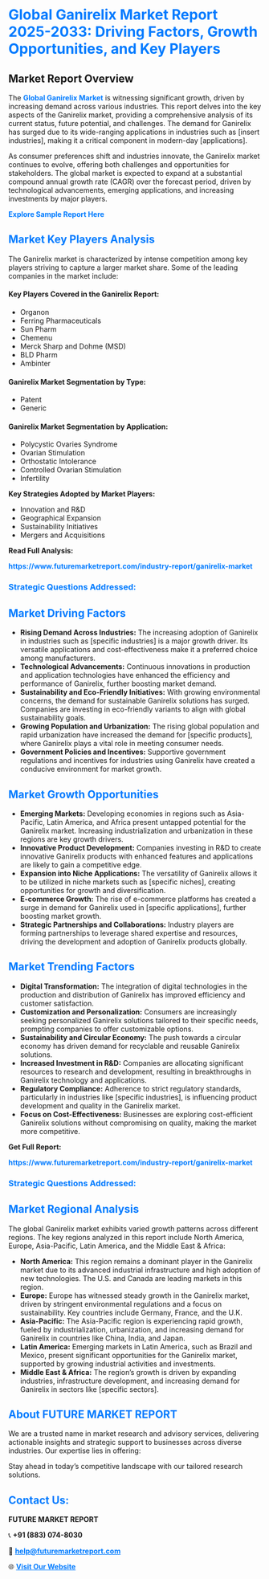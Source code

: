 <h1 style="color: #007BFF;">Global Ganirelix Market Report 2025-2033: Driving Factors, Growth Opportunities, and Key Players</h1>

<section id="overview">
<h2>Market Report Overview</h2>
<p>The <a href="https://www.futuremarketreport.com/industry-report/ganirelix-market" style="color: #007BFF; text-decoration: none;"><strong>Global Ganirelix Market</strong></a> is witnessing significant growth, driven by increasing demand across various industries. This report delves into the key aspects of the Ganirelix market, providing a comprehensive analysis of its current status, future potential, and challenges. The demand for Ganirelix has surged due to its wide-ranging applications in industries such as [insert industries], making it a critical component in modern-day [applications].</p>
<p>As consumer preferences shift and industries innovate, the Ganirelix market continues to evolve, offering both challenges and opportunities for stakeholders. The global market is expected to expand at a substantial compound annual growth rate (CAGR) over the forecast period, driven by technological advancements, emerging applications, and increasing investments by major players.</p>
</section>

<section id="overview">
<p><a href="https://www.futuremarketreport.com/request-sample/reportId=77429" style="color: #007BFF; text-decoration: none;"><strong>Explore Sample Report Here</strong></a></p>
</section>

<section id="key-players">
<h2 style="color: #007BFF;">Market Key Players Analysis</h2>
<p>The Ganirelix market is characterized by intense competition among key players striving to capture a larger market share. Some of the leading companies in the market include:</p>
<h4>Key Players Covered in the Ganirelix Report:</h4>
<ul><li>Organon</li><li>Ferring Pharmaceuticals</li><li>Sun Pharm</li><li>Chemenu</li><li>Merck Sharp and Dohme (MSD)</li><li>BLD Pharm</li><li>Ambinter</li></ul>
<h4>Ganirelix Market Segmentation by Type:</h4>
<ul><li>Patent</li><li>Generic</li></ul>

<h4>Ganirelix Market Segmentation by Application:</h4>
<ul><li>Polycystic Ovaries Syndrome</li><li>Ovarian Stimulation</li><li>Orthostatic Intolerance</li><li>Controlled Ovarian Stimulation</li><li>Infertility</li></ul>
<p><strong>Key Strategies Adopted by Market Players:</strong></p>
<ul>
<li>Innovation and R&D</li>
<li>Geographical Expansion</li>
<li>Sustainability Initiatives</li>
<li>Mergers and Acquisitions</li>
</ul>
</section>

<section>
<p><strong>Read Full Analysis: </strong></p><a href="https://www.futuremarketreport.com/industry-report/ganirelix-market" style="color: #007BFF; text-decoration: none;"><strong>https://www.futuremarketreport.com/industry-report/ganirelix-market</strong></a>
<h3 style="color: #007BFF;">Strategic Questions Addressed:</h3>
</section>

<section id="driving-factors">
<h2 style="color: #007BFF;">Market Driving Factors</h2>
<ul>
<li><strong>Rising Demand Across Industries:</strong> The increasing adoption of Ganirelix in industries such as [specific industries] is a major growth driver. Its versatile applications and cost-effectiveness make it a preferred choice among manufacturers.</li>
<li><strong>Technological Advancements:</strong> Continuous innovations in production and application technologies have enhanced the efficiency and performance of Ganirelix, further boosting market demand.</li>
<li><strong>Sustainability and Eco-Friendly Initiatives:</strong> With growing environmental concerns, the demand for sustainable Ganirelix solutions has surged. Companies are investing in eco-friendly variants to align with global sustainability goals.</li>
<li><strong>Growing Population and Urbanization:</strong> The rising global population and rapid urbanization have increased the demand for [specific products], where Ganirelix plays a vital role in meeting consumer needs.</li>
<li><strong>Government Policies and Incentives:</strong> Supportive government regulations and incentives for industries using Ganirelix have created a conducive environment for market growth.</li>
</ul>
</section>

<section id="growth-opportunities">
<h2 style="color: #007BFF;">Market Growth Opportunities</h2>
<ul>
<li><strong>Emerging Markets:</strong> Developing economies in regions such as Asia-Pacific, Latin America, and Africa present untapped potential for the Ganirelix market. Increasing industrialization and urbanization in these regions are key growth drivers.</li>
<li><strong>Innovative Product Development:</strong> Companies investing in R&D to create innovative Ganirelix products with enhanced features and applications are likely to gain a competitive edge.</li>
<li><strong>Expansion into Niche Applications:</strong> The versatility of Ganirelix allows it to be utilized in niche markets such as [specific niches], creating opportunities for growth and diversification.</li>
<li><strong>E-commerce Growth:</strong> The rise of e-commerce platforms has created a surge in demand for Ganirelix used in [specific applications], further boosting market growth.</li>
<li><strong>Strategic Partnerships and Collaborations:</strong> Industry players are forming partnerships to leverage shared expertise and resources, driving the development and adoption of Ganirelix products globally.</li>
</ul>
</section>

<section id="trending-factors">
<h2 style="color: #007BFF;">Market Trending Factors</h2>
<ul>
<li><strong>Digital Transformation:</strong> The integration of digital technologies in the production and distribution of Ganirelix has improved efficiency and customer satisfaction.</li>
<li><strong>Customization and Personalization:</strong> Consumers are increasingly seeking personalized Ganirelix solutions tailored to their specific needs, prompting companies to offer customizable options.</li>
<li><strong>Sustainability and Circular Economy:</strong> The push towards a circular economy has driven demand for recyclable and reusable Ganirelix solutions.</li>
<li><strong>Increased Investment in R&D:</strong> Companies are allocating significant resources to research and development, resulting in breakthroughs in Ganirelix technology and applications.</li>
<li><strong>Regulatory Compliance:</strong> Adherence to strict regulatory standards, particularly in industries like [specific industries], is influencing product development and quality in the Ganirelix market.</li>
<li><strong>Focus on Cost-Effectiveness:</strong> Businesses are exploring cost-efficient Ganirelix solutions without compromising on quality, making the market more competitive.</li>
</ul>
</section>

<section>
<p><strong>Get Full Report: </strong></p><a href="https://www.futuremarketreport.com/industry-report/ganirelix-market" style="color: #007BFF; text-decoration: none;"><strong>https://www.futuremarketreport.com/industry-report/ganirelix-market</strong></a>
<h3 style="color: #007BFF;">Strategic Questions Addressed:</h3>
</section>


<section id="regional-analysis">
<h2 style="color: #007BFF;">Market Regional Analysis</h2>
<p>The global Ganirelix market exhibits varied growth patterns across different regions. The key regions analyzed in this report include North America, Europe, Asia-Pacific, Latin America, and the Middle East & Africa:</p>
<ul>
<li><strong>North America:</strong> This region remains a dominant player in the Ganirelix market due to its advanced industrial infrastructure and high adoption of new technologies. The U.S. and Canada are leading markets in this region.</li>
<li><strong>Europe:</strong> Europe has witnessed steady growth in the Ganirelix market, driven by stringent environmental regulations and a focus on sustainability. Key countries include Germany, France, and the U.K.</li>
<li><strong>Asia-Pacific:</strong> The Asia-Pacific region is experiencing rapid growth, fueled by industrialization, urbanization, and increasing demand for Ganirelix in countries like China, India, and Japan.</li>
<li><strong>Latin America:</strong> Emerging markets in Latin America, such as Brazil and Mexico, present significant opportunities for the Ganirelix market, supported by growing industrial activities and investments.</li>
<li><strong>Middle East & Africa:</strong> The region’s growth is driven by expanding industries, infrastructure development, and increasing demand for Ganirelix in sectors like [specific sectors].</li>
</ul>
</section>

<footer>
<h2 style="color: #007BFF;">About FUTURE MARKET REPORT</h2>
<p>We are a trusted name in market research and advisory services, delivering actionable insights and strategic support to businesses across diverse industries. Our expertise lies in offering:</p>

<p>Stay ahead in today’s competitive landscape with our tailored research solutions.</p>

<h2 style="color: #007BFF;">Contact Us:</h2>
<p><strong>FUTURE MARKET REPORT</strong></p>
<p>📞 <strong>+91 (883) 074-8030</strong></p>
<p>📧 <strong><a href="mailto:help@futuremarketreport.com" style="color: #007BFF;">help@futuremarketreport.com</a></strong></p>
<p>🌐 <strong><a href="https://www.futuremarketreport.com/" style="color: #007BFF;">Visit Our Website</a></strong></p>
</footer>